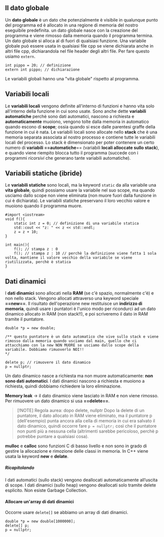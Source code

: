 ## Il dato globale
Un **dato globale** è un dato che potenzialmente è visibile in qualunque punto del programma ed è allocato in una regione di memoria del nostro eseguibile predefinita. un dato globale nasce con la creazione del programma e viene rimosso dalla memoria quando il programma termina. Un dato globale si alloca al di fuori di qualsiasi funzione.
Una variabile globale può essere usata in qualsiasi file cpp se viene dichiarata anche in altri file cpp, dichiarandola nel file header degli altri file. Per fare questo usiamo `extern`.

```
int pippo = 20; // definizione
extern int pippo; // dichiarazione
```
Le variabili globali hanno una "vita globale" rispetto al programma.

## Variabili locali
Le **variabili locali** vengono definite all'interno di funzioni e hanno vita solo all'interno della funzione in cui sono usate. Sono anche dette **variabili automatiche** perchè sono dati automatici, nascono a richiesta e **automaticamente** muoiono, vengono tolte dalla memoria in automatico quando escono di **scope**; ossia quando si esce dalle parentesi graffe della funzione in cui è nata.
Le variabili locali sono allocate nello **stack** che è una memoria separata associata al nostro processo e contiene tutte le variabili locali del processo. Lo stack è dimensionato per poter contenere un certo numero di **variabili ==automatiche**== (variabili **locali alloccate sullo stack**), e quando viene riempito blocca tutto il programma (succede con i programmi *ricorsivi* che generano tante variabili automatiche).

## Variabili statiche (ibride)
Le **variabili statiche** sono locali, ma la keyword `static` da alla variabile una **vita globale**, quindi possiamo usare la variabile nel suo scope, ma quando usciamo dallo scope non viene eliminata (non muore fuori dalla funzione in cui è dichiarata).
Le variabili statiche preservano il loro vecchio valore e muoiono quando il programma muore.


```
#import <iostream>
void f(){
    static int z = 0; // definizione di una variabile statica
    std::cout << "z: " << z << std::endl;
    z = z + 10;
}

int main(){
	f(); // stampa z : 0
    f(); // stampa z : 10 // perchè la definizione viene fatta 1 sola volta, mantiene il valore vecchio della variabile se viene riutilizzata, perchè è statica
}
```

## Dati dinamici
I **dati dinamici** sono allocati nella **RAM** (se c'è spazio, normalmente c'è) e non nello stack. Vengono allocati attraverso una keyword speciale **==new==**. Il risultato dell'operazione new restituisce un **indirizzo di memoria**, quindi usare i puntatori è l'unico modo per ricondurci ad un dato dinamico allocato in RAM (non stack!!), e poi scriveremo il dato in RAM tramite il puntatore.
```
double *p = new double; 

/** questo puntatore è un dato automatico che vive sullo stack e viene rimosso dalla memoria quando usciamo dal main, quello che ci attacchiamo con la new NON MUORE se usciamo dallo scope della variabile. Dobbiamo rimuoverlo NOI!!
*/

delete p; // rimuovere il dato dinamico
p = nullptr;
```
 Un dato dinamico nasce a richiesta ma non muore automaticamente: **non sono dati automatici**.
 I dati dinamici nascono a richiesta e muoiono a richiesta, quindi dobbiamo richiedere la loro eliminazione.

**Memory leak** -> il dato dinamico viene lasciato in RAM e non viene rimosso.
Per rimuovere un dato dinamico si usa **==delete==**.  

> [!NOTE] Regola aurea: dopo delete, nullptr
> Dopo la delete di un puntatore, il dato allocato in RAM viene eliminato, ma il puntatore p (dell'esempio) punta ancora alla cella di memoria in cui era salvato il dato dinamico, quindi occorre fare `p = nullptr;` così che il puntatore non  punti più a nessuna cella (altrimenti sarebbe pericoloso, perchè p potrebbe puntare a qualsiasi cosa).

**mulloc** e **calloc** sono funzioni C di basso livello e non sono in grado di gestire la allocazione e rimozione delle classi in memoria. In C++ viene usata la keyword **new** e **delate**.

##### Ricapitolando
I dati automatici (sullo stack) vengono deallocati automaticamente all’uscita di scope. I dati dinamici (sullo heap) vengono deallocati solo tramite delete esplicito. Non esiste Garbage Collection.
#### Allocare un'array di dati dinamici
Occorre usare `delete[]` se abbiamo un array di dati dinamici.
```
double *p = new double[1000000];
delete[] p; 
p = nullptr;
```
